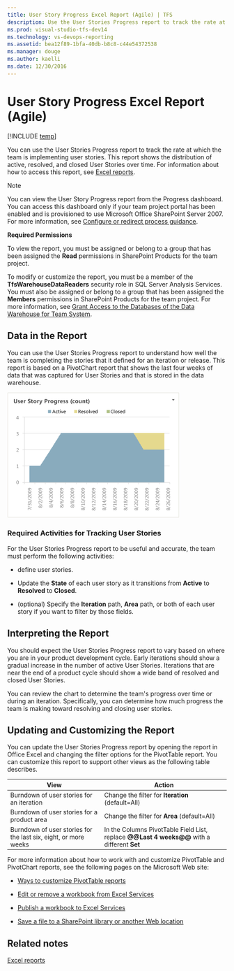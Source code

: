 ```yaml
---
title: User Story Progress Excel Report (Agile) | TFS
description: Use the User Stories Progress report to track the rate at which the team is implementing user stories.
ms.prod: visual-studio-tfs-dev14
ms.technology: vs-devops-reporting
ms.assetid: bea12f89-1bfa-40db-b8c8-c44e54372538
ms.manager: douge
ms.author: kaelli
ms.date: 12/30/2016
---
```

# User Story Progress Excel Report (Agile)
[!INCLUDE [temp](../_shared/tfs-header-17-15.md)]

You can use the User Stories Progress report to track the rate at which the team is implementing user stories. This report shows the distribution of active, resolved, and closed User Stories over time. For information about how to access this report, see [Excel reports](excel-reports.md).  
  
> [!NOTE]
>  You can view the User Story Progress report from the Progress dashboard. You can access this dashboard only if your team project portal has been enabled and is provisioned to use Microsoft Office SharePoint Server 2007. For more information, see [Configure or redirect process guidance](../sharepoint-dashboards/configure-or-redirect-process-guidance.md).  
  
 **Required Permissions**  
  
 To view the report, you must be assigned or belong to a group that has been assigned the **Read** permissions in SharePoint Products for the team project.  
  
 To modify or customize the report, you must be a member of the **TfsWarehouseDataReaders** security role in SQL Server Analysis Services. You must also be assigned or belong to a group that has been assigned the **Members** permissions in SharePoint Products for the team project. For more information, see [Grant Access to the Databases of the Data Warehouse for Team System](../admin/grant-permissions-to-reports.md).  
  
##  <a name="Data"></a> Data in the Report  
 You can use the User Stories Progress report to understand how well the team is completing the stories that it defined for an iteration or release. This report is based on a PivotChart report that shows the last four weeks of data that was captured for User Stories and that is stored in the data warehouse.  
  
 ![Example User Stories report](_img/procguid_excelreport.png "ProcGuid_ExcelReport")  
  
### Required Activities for Tracking User Stories  
 For the User Stories Progress report to be useful and accurate, the team must perform the following activities:  
  
-   define user stories.  
  
-   Update the **State** of each user story as it transitions from **Active** to **Resolved** to **Closed**.  
  
-   (optional) Specify the **Iteration** path, **Area** path, or both of each user story if you want to filter by those fields.  
  
##  <a name="Interpreting"></a> Interpreting the Report  
 You should expect the User Stories Progress report to vary based on where you are in your product development cycle. Early iterations should show a gradual increase in the number of active User Stories. Iterations that are near the end of a product cycle should show a wide band of resolved and closed User Stories.  
  
 You can review the chart to determine the team's progress over time or during an iteration. Specifically, you can determine how much progress the team is making  toward resolving and closing user stories.  
  
##  <a name="Updating"></a> Updating and Customizing the Report  
 You can update the User Stories Progress report by opening the report in Office Excel and changing the filter options for the PivotTable report. You can customize this report to support other views as the following table describes.  
  
|View|Action|  
|----------|------------|  
|Burndown of user stories for an iteration|Change the filter for **Iteration** (default=All)|  
|Burndown of user stories for a product area|Change the filter for **Area** (default=All)|  
|Burndown of user stories for the last six, eight, or more weeks|In the Columns PivotTable Field List, replace **@@Last 4 weeks@@** with a different **Set**|  
  
 For more information about how to work with and customize PivotTable and PivotChart reports, see the following pages on the Microsoft Web site:  
  
-   [Ways to customize PivotTable reports](http://go.microsoft.com/fwlink/?LinkId=165722)  
  
-   [Edit or remove a workbook from Excel Services](http://go.microsoft.com/fwlink/?LinkId=165723)  
  
-   [Publish a workbook to Excel Services](http://go.microsoft.com/fwlink/?LinkId=165724)  
  
-   [Save a file to a SharePoint library or another Web location](http://go.microsoft.com/fwlink/?LinkId=165725)  
  
## Related notes
 [Excel reports](excel-reports.md)